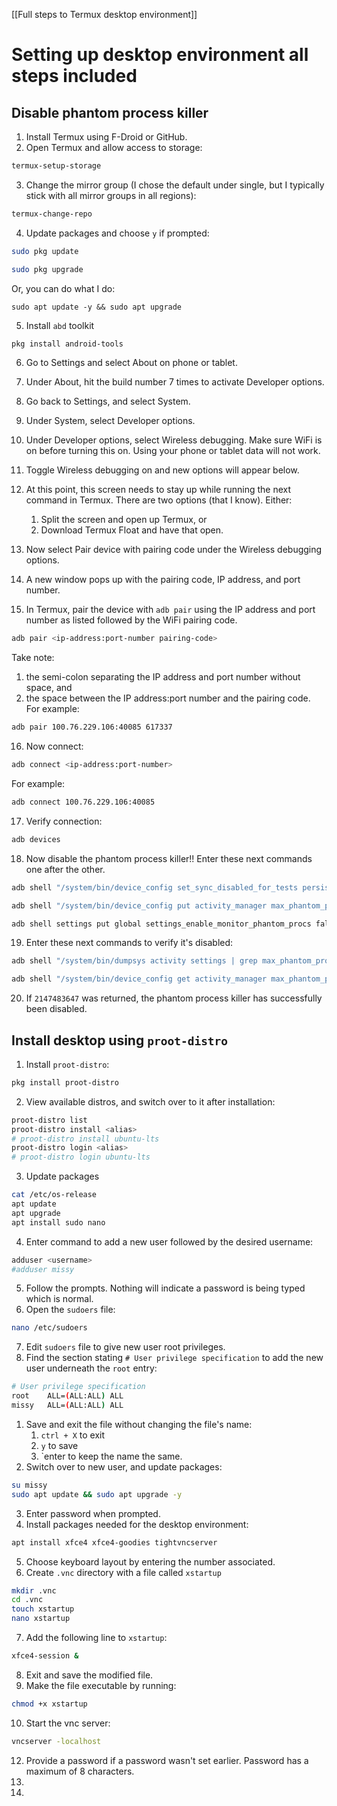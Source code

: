 [[Full steps to Termux desktop environment]]

# Setting up desktop environment all steps included

## Disable phantom process killer

1. Install Termux using F-Droid or GitHub.
2. Open Termux and allow access to storage:

```bash
termux-setup-storage
```

3. Change the mirror group (I chose the default under single, but I typically stick with all mirror groups in all regions):

```bash
termux-change-repo
```

4. Update packages and choose `y` if prompted:

```bash
sudo pkg update
```

```bash
sudo pkg upgrade
```

Or, you can do what I do:

```shell
sudo apt update -y && sudo apt upgrade
```
5.  Install `abd` toolkit

```bash
pkg install android-tools
```

6. Go to Settings and select About on phone or tablet. 
7. Under About, hit the build number 7 times to activate Developer options. 
8. Go back to Settings, and select System. 
9. Under System, select Developer options. 
10. Under Developer options, select Wireless debugging. Make sure WiFi is on before turning this on. Using your phone or tablet data will not work. 
11. Toggle Wireless debugging on and new options will appear below. 
12. At this point, this screen needs to stay up while running the next command in Termux. There are two options (that I know).
Either:
	1. Split the screen and open up Termux, or
	2. Download Termux Float and have that open.

13. Now select Pair device with pairing code under the Wireless debugging options.
14. A new window pops up with the pairing code, IP address, and port number. 
15. In Termux, pair the device with `adb pair` using the IP address and port number as listed followed by the WiFi pairing code.

```bash
adb pair <ip-address:port-number pairing-code>
```

Take note:
1. the semi-colon separating the IP address and port number without space, and
2. the space between the IP address:port number and the pairing code. For example:

```bash
adb pair 100.76.229.106:40085 617337
```

16. Now connect:

```bash
adb connect <ip-address:port-number>
```

For example:

```bash
adb connect 100.76.229.106:40085
```

17. Verify connection:

```bash
adb devices 
```

18. Now disable the phantom process killer!! Enter these next commands one after the other.

```bash
adb shell "/system/bin/device_config set_sync_disabled_for_tests persistent"
```

```bash
adb shell "/system/bin/device_config put activity_manager max_phantom_processes 2147483647"
```

```bash
adb shell settings put global settings_enable_monitor_phantom_procs false
```

19. Enter these next commands to verify it's disabled:

```bash
adb shell "/system/bin/dumpsys activity settings | grep max_phantom_processes"
```

```bash
adb shell "/system/bin/device_config get activity_manager max_phantom_processes"
```

20. If `2147483647` was returned, the phantom process killer has successfully been disabled.


## Install desktop using `proot-distro`
1. Install  `proot-distro`:

```bash
pkg install proot-distro
```

2. View available distros, and switch over to it after installation:

```bash
proot-distro list
proot-distro install <alias>
# proot-distro install ubuntu-lts
proot-distro login <alias>
# proot-distro login ubuntu-lts
```

3. Update packages

```bash
cat /etc/os-release
apt update
apt upgrade
apt install sudo nano
```

4. Enter command to add a new user followed by the desired username:

```bash
adduser <username>
#adduser missy
```

5. Follow the prompts. Nothing will indicate a password is being typed which is normal.
6. Open the `sudoers` file:

```bash
nano /etc/sudoers
```

7. Edit `sudoers` file to give new user root privileges. 
8. Find the section stating `# User privilege specification` to add the new user underneath the `root` entry:

```bash
# User privilege specification
root    ALL=(ALL:ALL) ALL
missy   ALL=(ALL:ALL) ALL
```

1. Save and exit the file without changing the file's name:
	1. `ctrl + X` to exit
	2. `y` to save
	3. `enter to keep the name the same.
2. Switch over to new user, and update packages:

```bash
su missy
sudo apt update && sudo apt upgrade -y
```

3. Enter password when prompted. 
4. Install packages needed for the desktop environment:

```bash
apt install xfce4 xfce4-goodies tightvncserver
```

5. Choose keyboard layout by entering the number associated. 
6. Create `.vnc` directory with a file called `xstartup`

```bash
mkdir .vnc
cd .vnc
touch xstartup
nano xstartup
```

7. Add the following line to `xstartup`:

```bash
xfce4-session &
```

8. Exit and save the modified file.
9. Make the file executable by running:

```bash
chmod +x xstartup
```

10. Start the vnc server:

```bash
vncserver -localhost
```

12. Provide a password if a password wasn't set earlier. Password has a maximum of 8 characters.
13. 
14.
